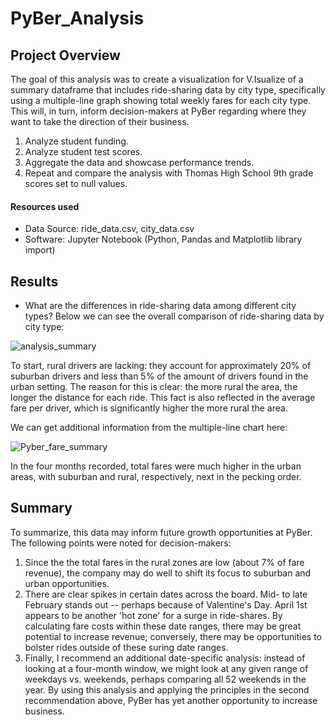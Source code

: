 # PyBer_Analysis

## Project Overview
The goal of this analysis was to create a visualization for V.Isualize of a summary dataframe that includes ride-sharing data by city type, specifically using a multiple-line graph showing total weekly fares for each city type. This will, in turn, inform decision-makers at PyBer regarding where they want to take the direction of their business.

1. Analyze student funding.
2. Analyze student test scores. 
3. Aggregate the data and showcase performance trends.
4. Repeat and compare the analysis with Thomas High School 9th grade scores set to null values.

#### Resources used
* Data Source: ride_data.csv, city_data.csv
* Software: Jupyter Notebook (Python, Pandas and Matplotlib library import)

## Results
* What are the differences in ride-sharing data among different city types?
Below we can see the overall comparison of ride-sharing data by city type:

![analysis_summary](https://user-images.githubusercontent.com/87148145/151737360-629f2da4-e168-47d3-8bab-28bca8ff1c8d.PNG)

To start, rural drivers are lacking: they account for approximately 20% of suburban drivers and less than 5% of the amount of drivers found in the urban setting. The reason for this is clear: the more rural the area, the longer the distance for each ride. This fact is also reflected in the average fare per driver, which is significantly higher the more rural the area. 

We can get additional information from the multiple-line chart here:

![Pyber_fare_summary](https://user-images.githubusercontent.com/87148145/151737655-cc3f78dc-abb1-4b52-b945-a94ded6d5fd9.png)

In the four months recorded, total fares were much higher in the urban areas, with suburban and rural, respectively, next in the pecking order. 

## Summary
To summarize, this data may inform future growth opportunities at PyBer. The following points were noted for decision-makers:

1. Since the the total fares in the rural zones are low (about 7% of fare revenue), the company may do well to shift its focus to suburban and urban opportunities. 
2. There are clear spikes in certain dates across the board. Mid- to late February stands out -- perhaps because of Valentine's Day. April 1st appears to be another 'hot zone' for a surge in ride-shares. By calculating fare costs within these date ranges, there may be great potential to increase revenue; conversely, there may be opportunities to bolster rides outside of these suring date ranges. 
3. Finally, I recommend an additional date-specific analysis: instead of looking at a four-month window, we might look at any given range of weekdays vs. weekends, perhaps comparing all 52 weekends in the year. By using this analysis and applying the principles in the second recommendation above, PyBer has yet another opportunity to increase business. 

